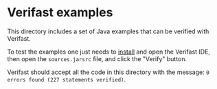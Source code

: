 # Verifast examples

This directory includes a set of Java examples that can be verified with Verifast.

To test the examples one just needs to [install](https://github.com/verifast/verifast/releases) and open the Verifast IDE, then open the `sources.jarsrc` file, and click the "Verify" button.

Verifast should accept all the code in this directory with the message: `0 errors found (227 statements verified)`.
